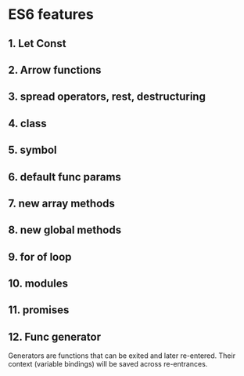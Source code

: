 # ES6 features

## 1. Let Const
## 2. Arrow functions
## 3. spread operators, rest, destructuring
## 4. class
## 5. symbol
## 6. default func params
## 7. new array methods
## 8. new global methods
## 9. for of loop
## 10. modules
## 11. promises
## 12. Func generator
Generators are functions that can be exited and later re-entered. Their context (variable bindings) will be saved across re-entrances. 


